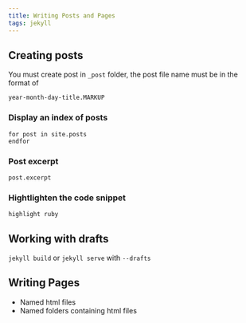 ```yaml
---
title: Writing Posts and Pages
tags: jekyll
---
```


## Creating posts
You must create post in `_post` folder, the post file name must be in the format of

```
year-month-day-title.MARKUP
```

### Display an index of posts

``` 
for post in site.posts
endfor
```
### Post excerpt

`post.excerpt`

### Hightlighten the code snippet

`highlight ruby`

## Working with drafts

`jekyll build` or `jekyll serve` with `--drafts`

## Writing Pages

- Named html files
- Named folders containing html files